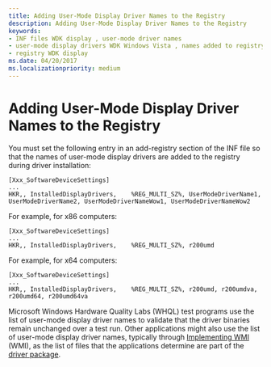 ```yaml
---
title: Adding User-Mode Display Driver Names to the Registry
description: Adding User-Mode Display Driver Names to the Registry
keywords:
- INF files WDK display , user-mode driver names
- user-mode display drivers WDK Windows Vista , names added to registry
- registry WDK display
ms.date: 04/20/2017
ms.localizationpriority: medium
---
```


# Adding User-Mode Display Driver Names to the Registry


You must set the following entry in an add-registry section of the INF file so that the names of user-mode display drivers are added to the registry during driver installation:

```inf
[Xxx_SoftwareDeviceSettings]
...
HKR,, InstalledDisplayDrivers,    %REG_MULTI_SZ%, UserModeDriverName1, UserModeDriverName2, UserModeDriverNameWow1, UserModeDriverNameWow2
```

For example, for x86 computers:

```inf
[Xxx_SoftwareDeviceSettings]
...
HKR,, InstalledDisplayDrivers,    %REG_MULTI_SZ%, r200umd 
```

For example, for x64 computers:

```inf
[Xxx_SoftwareDeviceSettings]
...
HKR,, InstalledDisplayDrivers,    %REG_MULTI_SZ%, r200umd, r200umdva, r200umd64, r200umd64va
```

Microsoft Windows Hardware Quality Labs (WHQL) test programs use the list of user-mode display driver names to validate that the driver binaries remain unchanged over a test run. Other applications might also use the list of user-mode display driver names, typically through [Implementing WMI](../kernel/implementing-wmi.md) (WMI), as the list of files that the applications determine are part of the [driver package](../install/components-of-a-driver-package.md).

 

